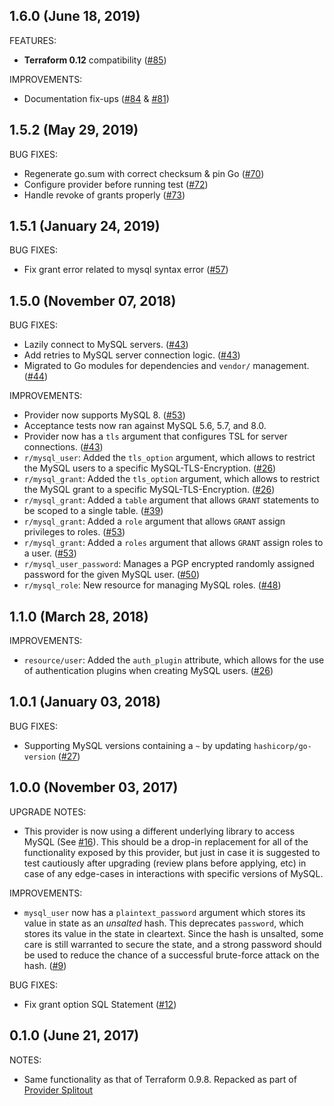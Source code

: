 ## 1.6.0 (June 18, 2019)

FEATURES:
* **Terraform 0.12** compatibility ([#85](https://github.com/terraform-providers/terraform-provider-mysql/pull/85))

IMPROVEMENTS:
* Documentation fix-ups ([#84](https://github.com/terraform-providers/terraform-provider-mysql/pull/84) & [#81](https://github.com/terraform-providers/terraform-provider-mysql/pull/81))

## 1.5.2 (May 29, 2019)

BUG FIXES:

* Regenerate go.sum with correct checksum & pin Go ([#70](https://github.com/terraform-providers/terraform-provider-mysql/issues/70))
* Configure provider before running test ([#72](https://github.com/terraform-providers/terraform-provider-mysql/issues/72))
* Handle revoke of grants properly ([#73](https://github.com/terraform-providers/terraform-provider-mysql/issues/73))

## 1.5.1 (January 24, 2019)

BUG FIXES:

* Fix grant error related to mysql syntax error ([#57](https://github.com/terraform-providers/terraform-provider-mysql/issues/57))

## 1.5.0 (November 07, 2018)

BUG FIXES:

* Lazily connect to MySQL servers. ([#43](https://github.com/terraform-providers/terraform-provider-mysql/issues/43))
* Add retries to MySQL server connection logic. ([#43](https://github.com/terraform-providers/terraform-provider-mysql/issues/43))
* Migrated to Go modules for dependencies and `vendor/` management. ([#44](https://github.com/terraform-providers/terraform-provider-mysql/issues/44))

IMPROVEMENTS:

* Provider now supports MySQL 8. ([#53](https://github.com/terraform-providers/terraform-provider-mysql/issues/53))
* Acceptance tests now ran against MySQL 5.6, 5.7, and 8.0.
* Provider now has a `tls` argument that configures TSL for server connections. ([#43](https://github.com/terraform-providers/terraform-provider-mysql/issues/43))
* `r/mysql_user`: Added the `tls_option` argument, which allows to restrict the MySQL users to a specific MySQL-TLS-Encryption. ([#26](https://github.com/terraform-providers/terraform-provider-mysql/issues/40))
* `r/mysql_grant`: Added the `tls_option` argument, which allows to restrict the MySQL grant to a specific MySQL-TLS-Encryption. ([#26](https://github.com/terraform-providers/terraform-provider-mysql/issues/40))
* `r/mysql_grant`: Added a `table` argument that allows `GRANT` statements to be scoped to a single table. ([#39](https://github.com/terraform-providers/terraform-provider-mysql/issues/30))
* `r/mysql_grant`: Added a `role` argument that allows `GRANT` assign privileges to roles. ([#53](https://github.com/terraform-providers/terraform-provider-mysql/issues/53))
* `r/mysql_grant`: Added a `roles` argument that allows `GRANT` assign roles to a user. ([#53](https://github.com/terraform-providers/terraform-provider-mysql/issues/53))
* `r/mysql_user_password`: Manages a PGP encrypted randomly assigned password for the given MySQL user. ([#50](https://github.com/terraform-providers/terraform-provider-mysql/issues/50))
* `r/mysql_role`: New resource for managing MySQL roles. ([#48](https://github.com/terraform-providers/terraform-provider-mysql/issues/48))

## 1.1.0 (March 28, 2018)

IMPROVEMENTS:

* `resource/user`: Added the `auth_plugin` attribute, which allows for the use of authentication plugins when creating MySQL users. ([#26](https://github.com/terraform-providers/terraform-provider-mysql/issues/26))

## 1.0.1 (January 03, 2018)

BUG FIXES:

* Supporting MySQL versions containing a `~` by updating `hashicorp/go-version` ([#27](https://github.com/terraform-providers/terraform-provider-mysql/issues/27))

## 1.0.0 (November 03, 2017)

UPGRADE NOTES:

* This provider is now using a different underlying library to access MySQL (See [#16](https://github.com/terraform-providers/terraform-provider-mysql/issues/16)). This should be a drop-in replacement for all of the functionality exposed by this provider, but just in case it is suggested to test cautiously after upgrading (review plans before applying, etc) in case of any edge-cases in interactions with specific versions of MySQL.

IMPROVEMENTS:

* `mysql_user` now has a `plaintext_password` argument which stores its value in state as an _unsalted_ hash. This deprecates `password`, which stores its value in the state in cleartext. Since the hash is unsalted, some care is still warranted to secure the state, and a strong password should be used to reduce the chance of a successful brute-force attack on the hash. ([#9](https://github.com/terraform-providers/terraform-provider-mysql/issues/9))

BUG FIXES:

* Fix grant option SQL Statement ([#12](https://github.com/terraform-providers/terraform-provider-mysql/issues/12))

## 0.1.0 (June 21, 2017)

NOTES:

* Same functionality as that of Terraform 0.9.8. Repacked as part of [Provider Splitout](https://www.hashicorp.com/blog/upcoming-provider-changes-in-terraform-0-10/)
